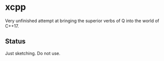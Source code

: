 xcpp
====

Very unfinished attempt at bringing the superior verbs of Q into the world of C++17.

Status
------

Just sketching. Do not use.

